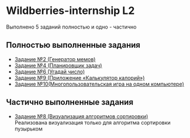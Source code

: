 # Wildberries-internship L2
Выполнено 5 заданий полностью и одно - частично

## Полностью выполненные задания
- [Задание №2 (Генератор мемов)](memes-generator)
- [Задание №4 (Планировщик задач)](task-manager)
- [Задание №6 (Угадай число)](guess-number)
- [Задание №9 (Приложение «Калькулятор калорий»)](calories-calculator)
- [Задание №10(Многопользовательская игра на одном компьютере)](tic-tac-toe)

## Частично выполненные задания
- [Задание №8 (Визуализация алгоритмов сортировки)](sort-visualizer)  
Реализована визуализация только для алгоритма сортировки пузырьком
